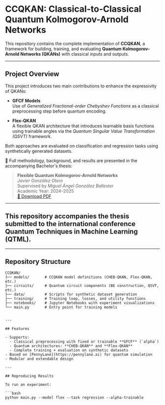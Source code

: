 # CCQKAN: Classical-to-Classical Quantum Kolmogorov-Arnold Networks

This repository contains the complete implementation of **CCQKAN**, a framework for building, training, and evaluating **Quantum Kolmogorov-Arnold Networks (QKANs)** with classical inputs and outputs.

---

## Project Overview

This project introduces two main contributions to enhance the expressivity of QKANs:

- **GFCF Models**  
  Use of *Generalized Fractional-order Chebyshev Functions* as a classical preprocessing step before quantum encoding.

- **Flex-QKAN**  
  A flexible QKAN architecture that introduces learnable basis functions using trainable angles via the *Quantum Singular Value Transformation (QSVT)* framework.

Both approaches are evaluated on classification and regression tasks using synthetically generated datasets.

📄 Full methodology, background, and results are presented in the accompanying Bachelor's thesis:

> **Flexible Quantum Kolmogorov-Arnold Networks**  
> *Javier González Otero*  
> Supervised by *Miguel Ángel González Ballester*  
> Academic Year: 2024–2025  
> [📄 Download PDF](./Quantum_Kolmogorov_Arnold_Networks_TFG.pdf)

---



## This repository accompanies the thesis submitted to the international conference **Quantum Techniques in Machine Learning (QTML)**.  

---

## Repository Structure

```text
CCQKAN/
├── models/       # CCQKAN model definitions (CHEB-QKAN, Flex-QKAN, etc.)
├── circuits/     # Quantum circuit components (BE construction, QSVT, etc.)
├── data/         # Scripts for synthetic dataset generation
├── training/     # Training loop, losses, and utility functions
├── notebooks/    # Jupyter Notebooks with experiment visualizations
└── main.py       # Entry point for training models


---

## Features

- Supports:
  - Classical preprocessing with fixed or trainable **GFCF** (`alpha`)
  - Quantum architectures: **CHEB-QKAN** and **Flex-QKAN**
  - Complete training + evaluation on synthetic datasets
- Based on [PennyLane](https://pennylane.ai) for quantum simulation
- Modular and extendable design

---

## Reproducing Results

To run an experiment:

```bash
python main.py --model flex --task regression --alpha-trainable

